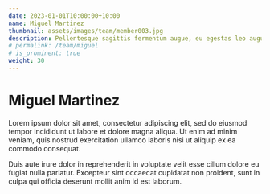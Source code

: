 ```yaml
---
date: 2023-01-01T10:00:00+10:00
name: Miguel Martinez
thumbnail: assets/images/team/member003.jpg
description: Pellentesque sagittis fermentum augue, eu egestas leo augue.
# permalink: /team/miguel
# is_prominent: true
weight: 30
---
```


# Miguel Martinez

Lorem ipsum dolor sit amet, consectetur adipiscing elit, sed do eiusmod tempor incididunt ut labore et dolore magna aliqua. Ut enim ad minim veniam, quis nostrud exercitation ullamco laboris nisi ut aliquip ex ea commodo consequat.

Duis aute irure dolor in reprehenderit in voluptate velit esse cillum dolore eu fugiat nulla pariatur. Excepteur sint occaecat cupidatat non proident, sunt in culpa qui officia deserunt mollit anim id est laborum.
